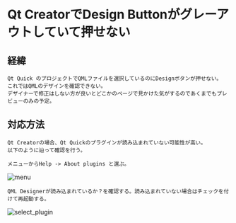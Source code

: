 
# Qt CreatorでDesign Buttonがグレーアウトしていて押せない

## 経緯

    Qt Quick のプロジェクトでQMLファイルを選択しているのにDesignボタンが押せない。  
    これではQMLのデザインを確認できない。  
    デザイナーで修正はしない方が良いとどこかのページで見かけた気がするのであくまでもプレビューのみの予定。  
    
## 対応方法

    Qt Creatorの場合、Qt Quickのプラグインが読み込まれていない可能性が高い。  
    以下のように辿って確認を行う。  
    
    メニューからHelp -> About plugins と選ぶ。  
![menu](https://user-images.githubusercontent.com/12496951/182552644-10a253df-cf0b-4af0-be66-ebe516fb7ad6.png)

    QML Designerが読み込まれているか？を確認する。読み込まれていない場合はチェックを付けて再起動する。  
![select_plugin](https://user-images.githubusercontent.com/12496951/182553443-9551fffa-01b6-41ff-959c-89da9e0a5bd5.PNG)

